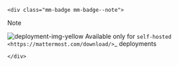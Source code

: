 ```{raw} html
<div class="mm-badge mm-badge--note">
```

Note

![deployment-img-yellow](_static/images/badges/deployment_icon_yellow.svg) Available only for `self-hosted <https://mattermost.com/download/>`_ deployments

```{raw} html
</div>
```